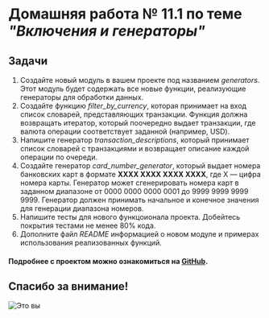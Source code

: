 # Домашняя работа № 11.1 по теме *"Включения и генераторы"*
## Задачи
1. Создайте новый модуль в вашем проекте под названием *generators*. Этот модуль будет содержать все новые функции, реализующие генераторы для обработки данных.
2. Создайте функцию *filter_by_currency*, которая принимает на вход список словарей, представляющих транзакции.
Функция должна возвращать итератор, который поочередно выдает транзакции, где валюта операции соответствует заданной (например, USD).
3. Напишите генератор *transaction_descriptions*, который принимает список словарей с транзакциями и возвращает описание каждой операции по очереди.
4. Создайте генератор *card_number_generator*, который выдает номера банковских карт в формате **XXXX XXXX XXXX XXXX**, где X — цифра номера карты. Генератор может сгенерировать номера карт в заданном диапазоне от 0000 0000 0000 0001 до 9999 9999 9999 9999.
Генератор должен принимать начальное и конечное значения для генерации диапазона номеров.
5. Напишите тесты для нового функцoионала проекта. Добейтесь покрытия тестами не менее 80% кода.
6. Дополните файл *README* информацией о новом модуле и примерах использования реализованных функций.

#### Подробнее с проектом можно ознакомиться на [GitHub](https://github.com/Alina998/homework_11_1).

## Спасибо за внимание!
![Это вы](https://flomaster.top/uploads/posts/2023-01/1674263752_flomaster-club-p-milie-risunki-koshki-pinterest-4.png)